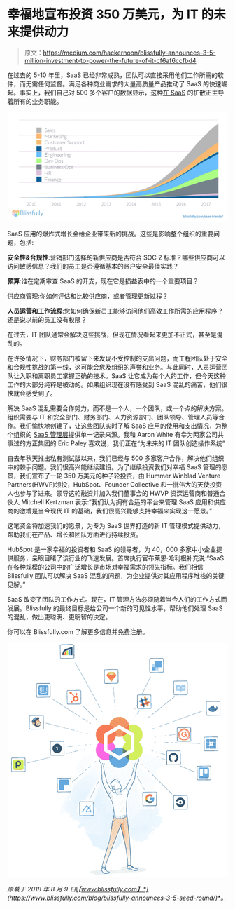 # 幸福地宣布投资 350 万美元，为 IT 的未来提供动力

> 原文：<https://medium.com/hackernoon/blissfully-announces-3-5-million-investment-to-power-the-future-of-it-cf6af6ccfbd4>

在过去的 5-10 年里，SaaS 已经非常成熟，团队可以直接采用他们工作所需的软件，而无需任何监督。满足各种商业需求的大量高质量产品推动了 SaaS 的快速崛起。事实上，我们自己对 500 多个客户的数据显示，这种[在 SaaS](https://www.blissfully.com/saas-trends/) 的扩散正主导着所有的业务职能。

![](img/a54a2b4ae17d5a5e7ee82772c404059c.png)

SaaS 应用的爆炸式增长会给企业带来新的挑战。这些是影响整个组织的重要问题，包括:

**安全性&合规性**:营销部门选择的新供应商是否符合 SOC 2 标准？哪些供应商可以访问敏感信息？我们的员工是否遵循基本的账户安全最佳实践？

**预算**:谁在定期审查 SaaS 的开支，现在它是损益表中的一个重要项目？

供应商管理:你如何评估和比较供应商，或者管理更新过程？

**人员运营和工作流程**:您如何确保新员工能够访问他们高效工作所需的应用程序？还是说以前的员工没有权限？

在过去，IT 团队通常会解决这些挑战，但现在情况看起来更加不正式，甚至是混乱的。

在许多情况下，财务部门被留下来发现不受控制的支出问题，而工程团队处于安全和合规性挑战的第一线，这可能会危及组织的声誉和业务。与此同时，人员运营团队让入职和离职员工掌握正确的技术。SaaS 让它成为每个人的工作，但今天这种工作的大部分纯粹是被动的。如果组织现在没有感受到 SaaS 混乱的痛苦，他们很快就会感受到了。

解决 SaaS 混乱需要合作努力，而不是一个人，一个团队，或一个点的解决方案。组织需要与 IT 和安全部门、财务部门、人力资源部门、团队领导、管理人员等合作。我们愉快地创建了，让这些团队实时了解 SaaS 应用的使用和支出情况，为整个组织的 [SaaS 管理层](https://www.blissfully.com/product-tour/saas-management/)提供单一记录来源。我和 Aaron White 有幸为两家公司共事过的方正集团的 Eric Paley 喜欢说，我们正在“为未来的 IT 团队创造操作系统”

自去年秋天推出私有测试版以来，我们已经与 500 多家客户合作，解决他们组织中的棘手问题。我们很高兴能继续建设。为了继续投资我们对幸福 SaaS 管理的愿景，我们宣布了一轮 350 万美元的种子轮投资，由 Hummer Winblad Venture Partners(HWVP)领投，HubSpot、Founder Collective 和一批伟大的天使投资人也参与了进来。领导这轮融资并加入我们董事会的 HWVP 资深运营商和普通合伙人 Mitchell Kertzman 表示:“我们认为拥有合适的平台来管理 SaaS 应用和供应商的激增是当今现代 IT 的基础，我们很高兴能够支持幸福来实现这一愿景。”

这笔资金将加速我们的愿景，为专为 SaaS 世界打造的新 IT 管理模式提供动力，帮助我们在产品、增长和团队方面进行持续投资。

HubSpot 是一家幸福的投资者和 SaaS 的领导者，为 40，000 多家中小企业提供服务，亲眼目睹了该行业的飞速发展。首席执行官布莱恩·哈利根补充说:“SaaS 在各种规模的公司中的广泛增长是市场对幸福需求的领先指标。我们相信 Blissfully 团队可以解决 SaaS 混乱的问题，为企业提供对其应用程序堆栈的关键见解。”

SaaS 改变了团队的工作方式。现在，IT 管理方法必须随着当今人们的工作方式而发展。Blissfully 的最终目标是给公司一个新的可见性水平，帮助他们处理 SaaS 的混乱，做出更聪明、更明智的决定。

你可以在 Blissfully.com 了解更多信息并免费注册。

![](img/d7a2dd155a1186f00fc006e85da0a2b4.png)

*原载于 2018 年 8 月 9 日*[*【www.blissfully.com】*](https://www.blissfully.com/blog/blissfully-announces-3-5-seed-round/)*。*